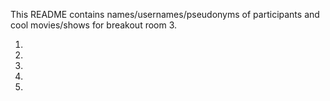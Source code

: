 This README contains names/usernames/pseudonyms of participants and cool movies/shows for breakout room 3.

1.
2.
3.
4.
5.
